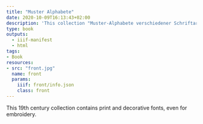 ```yaml
---
title: "Muster Alphabete"
date: 2020-10-09T16:13:43+02:00
description: 'This collection "Muster-Alphabete verschiedener Schriftarten in den neuesten Formen", published around 1885 by R. Bauer, Leipzig. <a class="worldcat" href="http://www.worldcat.org/oclc/67320154">&nbsp;</a>'
type: book
outputs:
  - iiif-manifest
  - html
tags:
- Book
resources:
- src: "front.jpg"
  name: front
  params:
    iiif: front/info.json
    class: front
---
```

This 19th century collection contains print and decorative fonts, even for embroidery.
